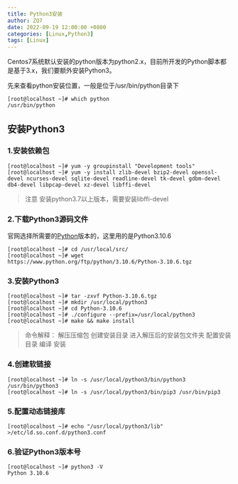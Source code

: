 ```yaml
---
title: Python3安装
author: ZQ7
date: 2022-09-19 12:00:00 +0800
categories: [Linux,Python3]
tags: [Linux]
---
```


Centos7系统默认安装的python版本为python2.x，目前所开发的Python脚本都是基于3.x，我们要额外安装Python3。

先来查看python安装位置，一般是位于/usr/bin/python目录下

```shell
[root@localhost ~]# which python
/usr/bin/python
```

## 安装Python3

### 1.安装依赖包

```shell
[root@localhost ~]# yum -y groupinstall "Development tools"
[root@localhost ~]# yum -y install zlib-devel bzip2-devel openssl-devel ncurses-devel sqlite-devel readline-devel tk-devel gdbm-devel db4-devel libpcap-devel xz-devel libffi-devel
```

> 注意 安装python3.7以上版本，需要安装libffi-devel

### 2.下载Python3源码文件

官网选择所需要的[Python](https://www.python.org/downloads)版本的，这里用的是Python3.10.6

```shell
[root@localhost ~]# cd /usr/local/src/
[root@localhost ~]# wget https://www.python.org/ftp/python/3.10.6/Python-3.10.6.tgz
```

### 3.安装Python3

```shell
[root@localhost ~]# tar -zxvf Python-3.10.6.tgz
[root@localhost ~]# mkdir /usr/local/python3
[root@localhost ~]# cd Python-3.10.6
[root@localhost ~]# ./configure --prefix=/usr/local/python3
[root@localhost ~]# make && make install
```

> 命令解释：
> 解压压缩包
> 创建安装目录
> 进入解压后的安装包文件夹
> 配置安装目录
> 编译 安装

### 4.创建软链接

```shell
[root@localhost ~]# ln -s /usr/local/python3/bin/python3 /usr/bin/python3
[root@localhost ~]# ln -s /usr/local/python3/bin/pip3 /usr/bin/pip3
```

### 5.配置动态链接库

```shell
[root@localhost ~]# echo "/usr/local/python3/lib" >/etc/ld.so.conf.d/python3.conf
```

### 6.验证Python3版本号

```shell
[root@localhost ~]# python3 -V
Python 3.10.6
```
